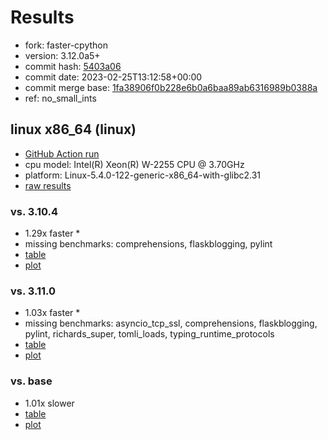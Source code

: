 # Results

- fork: faster-cpython
- version: 3.12.0a5+
- commit hash: [5403a06](https://github.com/faster%2dcpython/cpython/commit/5403a06)
- commit date: 2023-02-25T13:12:58+00:00
- commit merge base: [1fa38906f0b228e6b0a6baa89ab6316989b0388a](https://github.com/faster%2dcpython/cpython/commit/1fa38906f0b228e6b0a6baa89ab6316989b0388a)
- ref: no_small_ints

## linux x86_64 (linux)

- [GitHub Action run](https://github.com/faster-cpython/benchmarking/actions/runs/4270190713)
- cpu model: Intel(R) Xeon(R) W-2255 CPU @ 3.70GHz
- platform: Linux-5.4.0-122-generic-x86_64-with-glibc2.31
- [raw results](bm-20230225-linux-x86_64-faster%252dcpython-no_small_ints-3.12.0a5%2B-5403a06.json)

### vs. 3.10.4

- 1.29x faster \*
- missing benchmarks: comprehensions, flaskblogging, pylint
- [table](bm-20230225-linux-x86_64-faster%252dcpython-no_small_ints-3.12.0a5%2B-5403a06-vs-3.10.4.md)
- [plot](bm-20230225-linux-x86_64-faster%252dcpython-no_small_ints-3.12.0a5%2B-5403a06-vs-3.10.4.png)

### vs. 3.11.0

- 1.03x faster \*
- missing benchmarks: asyncio_tcp_ssl, comprehensions, flaskblogging, pylint, richards_super, tomli_loads, typing_runtime_protocols
- [table](bm-20230225-linux-x86_64-faster%252dcpython-no_small_ints-3.12.0a5%2B-5403a06-vs-3.11.0.md)
- [plot](bm-20230225-linux-x86_64-faster%252dcpython-no_small_ints-3.12.0a5%2B-5403a06-vs-3.11.0.png)

### vs. base

- 1.01x slower
- [table](bm-20230225-linux-x86_64-faster%252dcpython-no_small_ints-3.12.0a5%2B-5403a06-vs-base.md)
- [plot](bm-20230225-linux-x86_64-faster%252dcpython-no_small_ints-3.12.0a5%2B-5403a06-vs-base.png)

